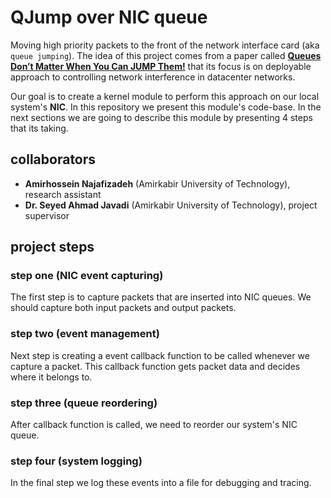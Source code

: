 # QJump over NIC queue

Moving high priority packets to the front of the network interface card (aka ```queue jumping```).
The idea of this project comes from a paper called
[__Queues Don’t Matter When You Can JUMP Them!__](https://www.usenix.org/conference/nsdi15/technical-sessions/presentation/grosvenor) that
its focus is on deployable approach to controlling network interference in datacenter networks.

Our goal is to create a kernel module to perform this approach on our local system's __NIC__. In this repository
we present this module's code-base. In the next sections we are going to describe this module by presenting 4
steps that its taking.

## collaborators

- __Amirhossein Najafizadeh__ (Amirkabir University of Technology), research assistant
- __Dr. Seyed Ahmad Javadi__ (Amirkabir University of Technology), project supervisor

## project steps

### step one (NIC event capturing)

The first step is to capture packets that are inserted into NIC queues. We should capture both
input packets and output packets.

### step two (event management)

Next step is creating a event callback function to be called whenever we capture a packet. This callback
function gets packet data and decides where it belongs to.

### step three (queue reordering)

After callback function is called, we need to reorder our system's NIC queue.

### step four (system logging)

In the final step we log these events into a file for debugging and tracing.
